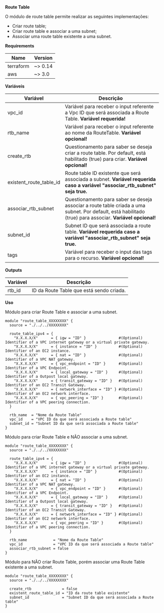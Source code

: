 **Route Table**

O módulo de route table permite realizar as seguintes implementações:

* Criar route table;
* Criar route table e associar a uma subnet;
* Associar uma route table existente a uma subnet.


**Requirements**

| Name | Version |
| ------ | ------ |
| terraform | ~> 0.14 |
| aws | ~> 3.0 | 


**Variáveis**

| Variável | Descrição |
| ------ | ------ |
| vpc_id | Variável para receber o input referente a Vpc ID que será associada a Route Table. **Variável requerida!** |
| rtb_name | Variável para receber o input referente ao nome da RouteTable. **Variável opcional!** |
| create_rtb | Questionamento para saber se deseja criar a route table. Por default, está habilitado (true) para criar. **Variável opcional!** |
| existent_route_table_id | Route table ID existente que será associada a subnet. **Variável requerida caso a variável "associar_rtb_subnet" seja true.** |
| associar_rtb_subnet | Questionamento para saber se deseja associar a route table criada a uma subnet. Por default, está habilitado (true) para associar. **Variável opcional!** |
| subnet_id | Subnet ID que será associada a route table. **Variável requerida caso a variável "associar_rtb_subnet" seja true.** |
| tags | Variável para receber o input das tags para o recurso. **Variável opcional!** |


**Outputs**

| Variável | Descrição |
| ------ | ------ |
| rtb_id | ID da Route Table que está sendo criada. |


**Uso**

Módulo para criar Route Table e associar a uma subnet.

```
module "route_table_XXXXXXXX" {
  source = "./../../XXXXXXXX"

  route_table_ipv4 = {
    "X.X.X.X/X"      = { igw = "ID" }               #(Optional) Identifier of a VPC internet gateway or a virtual private gateway.
    "X.X.X.X/X"      = { instance = "ID" }          #(Optional) Identifier of an EC2 instance.
    "X.X.X.X/X"      = { nat = "ID" }               #(Optional) Identifier of a VPC NAT gateway.
    "X.X.X.X/X"      = { vpc_endpoint = "ID" }      #(Optional) Identifier of a VPC Endpoint.
    "X.X.X.X/X"      = { local_gateway = "ID" }     #(Optional) Identifier of a Outpost local gateway.
    "X.X.X.X/X"      = { transit_gateway = "ID" }   #(Optional) Identifier of an EC2 Transit Gateway.
    "X.X.X.X/X"      = { network_interface = "ID" } #(Optional) Identifier of an EC2 network interface.
    "X.X.X.X/X"      = { vpc_peering = "ID" }       #(Optional) Identifier of a VPC peering connection.
  }

  rtb_name  = "Nome da Route Table"
  vpc_id    = "VPC ID da que será associada a Route table"
  subnet_id = "Subnet ID da que será associada a Route table"
}
```


Módulo para criar Route Table e NÃO associar a uma subnet.

```
module "route_table_XXXXXXXX" {
  source = "./../../XXXXXXXX"

  route_table_ipv4 = {
    "X.X.X.X/X"      = { igw = "ID" }               #(Optional) Identifier of a VPC internet gateway or a virtual private gateway.
    "X.X.X.X/X"      = { instance = "ID" }          #(Optional) Identifier of an EC2 instance.
    "X.X.X.X/X"      = { nat = "ID" }               #(Optional) Identifier of a VPC NAT gateway.
    "X.X.X.X/X"      = { vpc_endpoint = "ID" }      #(Optional) Identifier of a VPC Endpoint.
    "X.X.X.X/X"      = { local_gateway = "ID" }     #(Optional) Identifier of a Outpost local gateway.
    "X.X.X.X/X"      = { transit_gateway = "ID" }   #(Optional) Identifier of an EC2 Transit Gateway.
    "X.X.X.X/X"      = { network_interface = "ID" } #(Optional) Identifier of an EC2 network interface.
    "X.X.X.X/X"      = { vpc_peering = "ID" }       #(Optional) Identifier of a VPC peering connection.
  }

  rtb_name            = "Nome da Route Table"
  vpc_id              = "VPC ID da que será associada a Route table"
  associar_rtb_subnet = false
}
```


Módulo para NÃO criar Route Table, porém associar uma Route Table existente a uma subnet.

```
module "route_table_XXXXXXXX" {
  source = "./../../XXXXXXXX"

  create_rtb              = false
  existent_route_table_id = "ID da route table existente"
  subnet_id               = "Subnet ID da que será associada a Route table"
}
```

